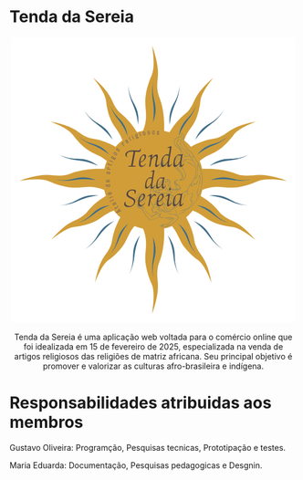 #  Tenda da Sereia
<p align="center">
 <img style="font-align: center;" src="imagens/tenda da Sereia final.png">
 <p align="center">Tenda da Sereia é uma aplicação web voltada para o comércio online que foi idealizada em 15 de fevereiro de 2025, especializada na venda de artigos religiosos das religiões de matriz africana. Seu principal objetivo é promover e valorizar as culturas afro-brasileira e indígena.</p>

#  Responsabilidades atribuidas aos membros 
<p>Gustavo Oliveira: Programção, Pesquisas tecnicas, Prototipação e testes.</p>
Maria Eduarda: Documentação, Pesquisas pedagogicas e Desgnin.


 

 
